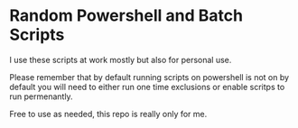 # Random Powershell and Batch Scripts
I use these scripts at work mostly but also for personal use.

Please remember that by default running scripts on powershell is not on by default
you will need to either run one time exclusions or enable scritps to run permenantly.

Free to use as needed, this repo is really only for me.
